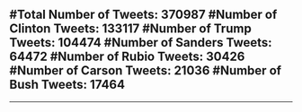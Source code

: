 #Total Number of Tweets: 370987 
#Number of Clinton Tweets: 133117
#Number of Trump Tweets: 104474
#Number of Sanders Tweets: 64472
#Number of Rubio Tweets: 30426
#Number of Carson Tweets: 21036
#Number of Bush Tweets: 17464
---
---
